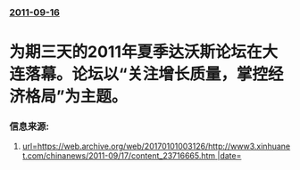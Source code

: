 ### [2011-09-16](/news/2011/09/16/index.md)

##### 
# 为期三天的2011年夏季达沃斯论坛在大连落幕。论坛以“关注增长质量，掌控经济格局”为主题。 




### 信息来源:

1. [url=https://web.archive.org/web/20170101003126/http://www3.xinhuanet.com/chinanews/2011-09/17/content_23716665.htm |date= ](http://www3.xinhuanet.com/chinanews/2011-09/17/content_23716665.htm)
